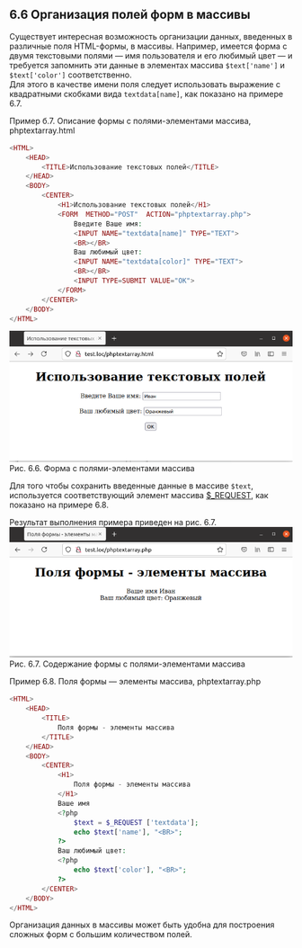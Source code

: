 ## 6.6 Организация полей форм в массивы  
Существует интересная возможность организации данных, введенных в различные поля HTML-формы, в массивы. Например, имеется форма с двумя текстовыми полями — имя пользователя и его любимый цвет — и требуется запомнить эти данные в элементах массива `$text['name']` и  `$text['color']` соответственно.  
Для этого в качестве имени поля следует использовать выражение с квадратными скобками вида `textdata[name]`, как показано на примере 6.7.  

Пример б.7. Описание формы с полями-элементами массива, phptextarray.html  
```php
<HTML>
    <HEAD>
        <TITLE>Использование текстовых полей</TITLE>
    </HEAD>
    <BODY>
        <CENTER>
            <H1>Использование текстовых полей</H1>
            <FORM  METHOD="POST"  ACTION="phptextarray.php">
                Введите Ваше имя:
                <INPUT NAME="textdata[name]" TYPE="TEXT">
                <BR></BR>
                Ваш любимый цвет:
                <INPUT NAME="textdata[color]" TYPE="TEXT">
                <BR></BR>
                <INPUT TYPE=SUBMIT VALUE="OK">
            </FORM>
        </CENTER>
    </BODY>
</HTML>
```  
![Организация полей форм в массивы](images/organizaciya-polej-form-v-massivy.png)  
Рис. 6.6. Форма с полями-элементами массива  

Для того чтобы сохранить введенные данные в массиве `$text`, используется соответствующий элемент массива [$_REQUEST](https://www.php.net/manual/ru/reserved.variables.request.php), как показано на примере 6.8. 

Результат выполнения примера приведен на рис. 6.7.  
![Организация полей форм в массивы2](images/organizaciya-polej-form-v-massivy2.png)  
Рис. 6.7. Содержание формы с полями-элементами
массива  

Пример 6.8. Поля формы — элементы массива, phptextarray.php  
```php 
<HTML>
    <HEAD>
        <TITLE>
            Поля формы - элементы массива
        </TITLE>
    </HEAD>
    <BODY>
        <CENTER>
            <H1>
                Поля формы - элементы массива
            </H1>
            Ваше имя
            <?php
                $text = $_REQUEST ['textdata'];
                echo $text['name'], "<BR>";
            ?>
            Ваш любимый цвет:
            <?php
                echo $text['color'], "<BR>";
            ?>
        </CENTER>
    </BODY>
</HTML>
```  
Организация данных в массивы может быть удобна для построения сложных
форм с большим количеством полей.
